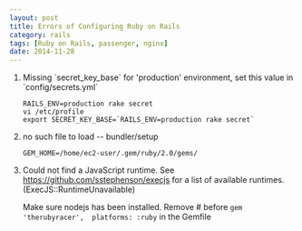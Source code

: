 ```yaml
---
layout: post
title: Errors of Configuring Ruby on Rails 
category: rails
tags: [Ruby on Rails, passenger, nginx]
date: 2014-11-28
---
```


1. Missing \`secret_key_base\` for 'production' environment, set this value in \`config/secrets.yml\`

	```
	RAILS_ENV=production rake secret
	vi /etc/profile
	export SECRET_KEY_BASE=`RAILS_ENV=production rake secret`
	```

2. no such file to load -- bundler/setup

	`GEM_HOME=/home/ec2-user/.gem/ruby/2.0/gems/`


3. Could not find a JavaScript runtime. See https://github.com/sstephenson/execjs for a list of available runtimes. (ExecJS::RuntimeUnavailable)

	Make sure nodejs has been installed. Remove # before `gem 'therubyracer',  platforms: :ruby` in the Gemfile